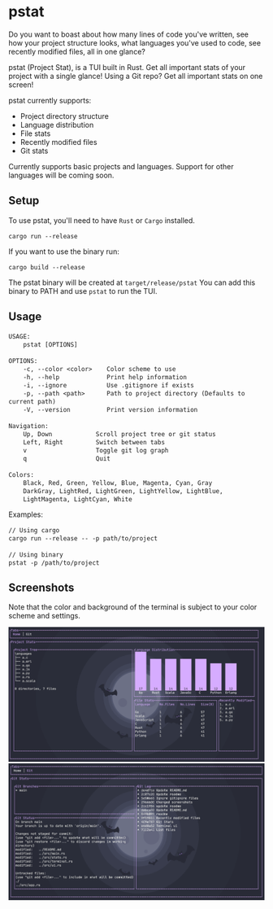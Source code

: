 # pstat
Do you want to boast about how many lines of code you've written, see how your project structure looks, what languages you've used to code, see recently modified files, all in one glance? 

pstat (Project Stat), is a TUI built in Rust. Get all important stats of your project with a single glance!
Using a Git repo? Get all important stats on one screen! 

pstat currently supports:
  - Project directory structure
  - Language distribution
  - File stats
  - Recently modified files
  - Git stats

Currently supports basic projects and languages. Support for other languages will be coming soon.

## Setup
To use pstat, you'll need to have `Rust` or `Cargo` installed. 
```
cargo run --release
```

If you want to use the binary run:
```
cargo build --release
```
The pstat binary will be created at `target/release/pstat`
You can add this binary to PATH and use `pstat` to run the TUI.


## Usage
```
USAGE:
    pstat [OPTIONS]

OPTIONS:
    -c, --color <color>    Color scheme to use
    -h, --help             Print help information
    -i, --ignore           Use .gitignore if exists
    -p, --path <path>      Path to project directory (Defaults to current path)
    -V, --version          Print version information
   
Navigation:
    Up, Down            Scroll project tree or git status
    Left, Right         Switch between tabs
    v                   Toggle git log graph
    q                   Quit

Colors:
    Black, Red, Green, Yellow, Blue, Magenta, Cyan, Gray 
    DarkGray, LightRed, LightGreen, LightYellow, LightBlue, 
    LightMagenta, LightCyan, White 
```
Examples:
```
// Using cargo
cargo run --release -- -p path/to/project

// Using binary
pstat -p /path/to/project
```

## Screenshots

Note that the color and background of the terminal is subject to your color scheme and settings.

![alt text](https://github.com/SRP457/pstat/blob/main/screenshots/home.png?raw=true)
![alt text](https://github.com/SRP457/pstat/blob/main/screenshots/git.png?raw=true)
